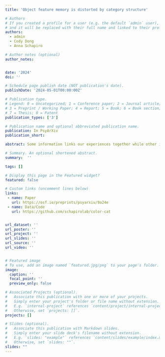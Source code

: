 ```yaml
---
title: 'Object feature memory is distorted by category structure'

# Authors
# If you created a profile for a user (e.g. the default `admin` user), write the username (folder name) here
# and it will be replaced with their full name and linked to their profile.
authors:
  - admin
  - Cody Dong
  - Anna Schapiro

# Author notes (optional)
author_notes:


date: '2024'
doi: ''

# Schedule page publish date (NOT publication's date).
publishDate: '2024-05-01T00:00:00Z'

# Publication type.
# Legend: 0 = Uncategorized; 1 = Conference paper; 2 = Journal article;
# 3 = Preprint / Working Paper; 4 = Report; 5 = Book; 6 = Book section;
# 7 = Thesis; 8 = Patent
publication_types: ['3']

# Publication name and optional abbreviated publication name.
publication: In PsyArXiv
publication_short:

abstract: Some information links our experiences together while other information sets them apart. This poses a challenge for our memory systems, as learning shared features benefits from integration across instances to capture similarities, whereas learning unique features benefits from separation to avoid interference. We leveraged a color memory distortion paradigm to evaluate how we approach this representational tension when rapidly learning a structured novel domain. In two experiments, we trained participants over the course of half an hour on the shared and unique features of categories of novel objects, where each feature had a color drawn from a 2D continuous color space. There were no differences in how accurately participants remembered the color of shared and unique features overall, but when inaccurate, participants misremembered the color of shared (relative to unique) features as more similar to the category’s average color, suggesting that these features become more integrated. We show the same rapid representational warping in a neural network model trained on the same categories, providing an account of how a simple learning process can generate these biases. Together, this work shows how memories for different features, even those within the same object, become rapidly and differentially warped as a function of their roles in a category.

# Summary. An optional shortened abstract.
summary:  ''

tags: []

# Display this page in the Featured widget?
featured: false

# Custom links (uncomment lines below)
links:
 - name: Paper
   url: https://osf.io/preprints/psyarxiv/9a24e
 - name: Data/Code
   url: https://github.com/schapirolab/color-cat


url_dataset: ''
url_poster: ''
url_project: ''
url_slides: ''
url_source: ''
url_video: ''


# Featured image
# To use, add an image named `featured.jpg/png` to your page's folder.
image:
  caption: ''
  focal_point: ''
  preview_only: false

# Associated Projects (optional).
#   Associate this publication with one or more of your projects.
#   Simply enter your project's folder or file name without extension.
#   E.g. `internal-project` references `content/project/internal-project/index.md`.
#   Otherwise, set `projects: []`.
projects: []

# Slides (optional).
#   Associate this publication with Markdown slides.
#   Simply enter your slide deck's filename without extension.
#   E.g. `slides: "example"` references `content/slides/example/index.md`.
#   Otherwise, set `slides: ""`.
slides: ""
---
```


